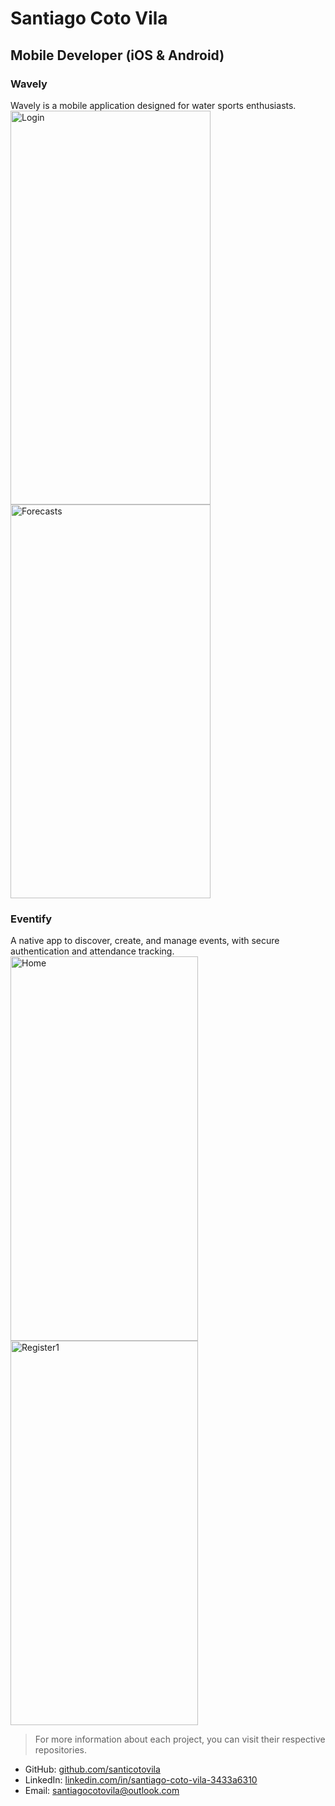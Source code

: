 
# Santiago Coto Vila
## Mobile Developer (iOS & Android)

### Wavely
Wavely is a mobile application designed for water sports enthusiasts.
<img width="320" height="630" alt="Login" src="https://github.com/user-attachments/assets/12f391e0-da70-4723-bf34-127efe23fcf5" /><img width="320" height="630" alt="Forecasts" src="https://github.com/user-attachments/assets/5cc50fc7-3ff8-488b-be82-f4a70a4d34df" />

### Eventify
A native app to discover, create, and manage events, with secure authentication and attendance tracking.
<img width="300" height="615" alt="Home" src="https://github.com/user-attachments/assets/99c4429c-cde1-4dd9-80f8-403ce24dee45" /><img width="300" height="615" alt="Register1" src="https://github.com/user-attachments/assets/9e64b237-9363-410b-80bf-a07ff6671cd8" />

>For more information about each project, you can visit their respective repositories.

- GitHub: [github.com/santicotovila](https://github.com/santicotovila)  
- LinkedIn: [linkedin.com/in/santiago-coto-vila-3433a6310](https://www.linkedin.com/in/santiago-coto-vila-3433a6310/)  
- Email: santiagocotovila@outlook.com  
